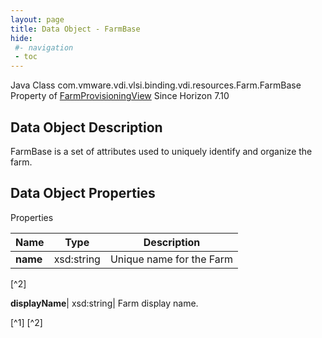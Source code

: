 ```yaml
---
layout: page
title: Data Object - FarmBase
hide:
 #- navigation
 - toc
---
```






Java Class
    com.vmware.vdi.vlsi.binding.vdi.resources.Farm.FarmBase
Property of
     [FarmProvisioningView](vdi.resources.Farm.FarmProvisioningView.md#field_detail)
Since 
    Horizon 7.10

## Data Object Description 

FarmBase is a set of attributes used to uniquely identify and organize the farm. 

## Data Object Properties

Properties

Name |  Type |  Description   
---|---|---  
**name**|  xsd:string|  Unique name for the Farm   


[^2]

  
**displayName**|  xsd:string|  Farm display name.   


[^1]
[^2]

  
  

  

